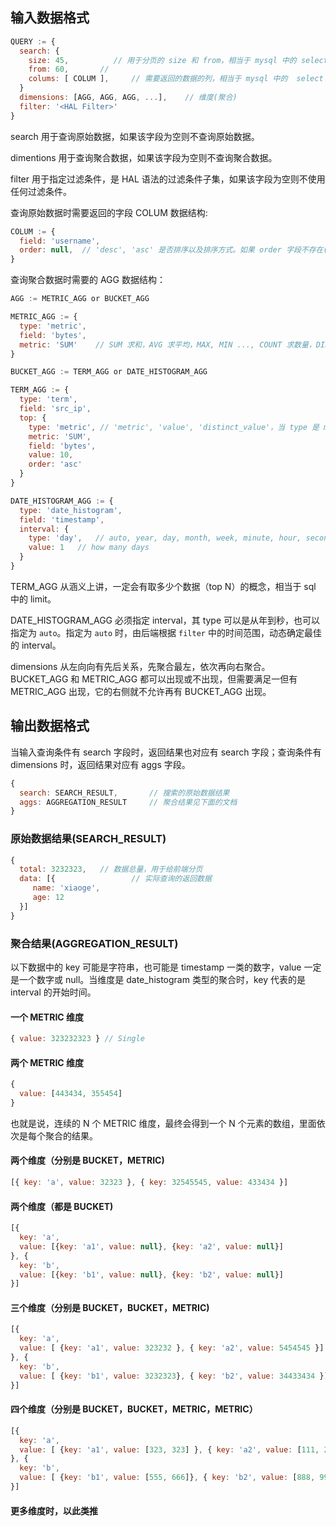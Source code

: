## 输入数据格式

````js
QUERY := {
  search: {
    size: 45,          // 用于分页的 size 和 from，相当于 mysql 中的 select ... limit xx offset xx 
    from: 60,       //
    colums: [ COLUM ],     // 需要返回的数据的列，相当于 mysql 中的  select COLUM_1, COLUM_2 from ... 。如果该字段不存在或为 null，表示查询全部字段。
  }
  dimensions: [AGG, AGG, AGG, ...],    // 维度(聚合)
  filter: '<HAL Filter>'
}
````

search 用于查询原始数据，如果该字段为空则不查询原始数据。

dimentions 用于查询聚合数据，如果该字段为空则不查询聚合数据。

filter 用于指定过滤条件，是 HAL 语法的过滤条件子集，如果该字段为空则不使用任何过滤条件。

查询原始数据时需要返回的字段 COLUM 数据结构:

````js
COLUM := {
  field: 'username',
  order: null,  // 'desc', 'asc' 是否排序以及排序方式。如果 order 字段不存在(或为 null)代表不排序
}
````

查询聚合数据时需要的 AGG 数据结构：

````js
AGG := METRIC_AGG or BUCKET_AGG

METRIC_AGG := {
  type: 'metric',
  field: 'bytes',  
  metric: 'SUM'    // SUM 求和，AVG 求平均，MAX, MIN ..., COUNT 求数量，DISTICT_COUNT 求不同的数量
}

BUCKET_AGG := TERM_AGG or DATE_HISTOGRAM_AGG

TERM_AGG := {
  type: 'term',
  field: 'src_ip',
  top: {
    type: 'metric', // 'metric', 'value', 'distinct_value'，当 type 是 metric 时，有以下两个字段，涵义跟 METRIC_AGG 一致
    metric: 'SUM', 
    field: 'bytes',
    value: 10,
    order: 'asc'
  }
}

DATE_HISTOGRAM_AGG := {
  type: 'date_histogram',
  field: 'timestamp',
  interval: {
    type: 'day',   // auto, year, day, month, week, minute, hour, second
    value: 1   // how many days
  }
}

````

TERM_AGG 从涵义上讲，一定会有取多少个数据（top N）的概念，相当于 sql 中的 limit。

DATE\_HISTOGRAM\_AGG 必须指定 interval，其 type 可以是从年到秒，也可以指定为 `auto`。指定为 `auto` 时，由后端根据 `filter` 中的时间范围，动态确定最佳的 interval。

dimensions 从左向向有先后关系，先聚合最左，依次再向右聚合。BUCKET\_AGG 和 METRIC\_AGG 都可以出现或不出现，但需要满足一但有 METRIC\_AGG 出现，它的右侧就不允许再有 BUCKET\_AGG 出现。

## 输出数据格式

当输入查询条件有 search 字段时，返回结果也对应有 search 字段；查询条件有 dimensions 时，返回结果对应有 aggs 字段。

````js
{
  search: SEARCH_RESULT,       // 搜索的原始数据结果
  aggs: AGGREGATION_RESULT     // 聚合结果见下面的文档
}
````

### 原始数据结果(SEARCH_RESULT)

````js
{
  total: 3232323,   // 数据总量，用于给前端分页
  data: [{                 // 实际查询的返回数据
     name: 'xiaoge',
     age: 12
  }]
}
````

### 聚合结果(AGGREGATION_RESULT)

以下数据中的 key 可能是字符串，也可能是 timestamp 一类的数字，value 一定是一个数字或 null。当维度是 date_histogram 类型的聚合时，key 代表的是 interval 的开始时间。

#### 一个 METRIC 维度

````js
{ value: 323232323 } // Single
````

#### 两个 METRIC 维度

````js
{
  value: [443434, 355454]
}
````

也就是说，连续的 N 个 METRIC 维度，最终会得到一个 N 个元素的数组，里面依次是每个聚合的结果。

#### 两个维度（分别是 BUCKET，METRIC)

````js
[{ key: 'a', value: 32323 }, { key: 32545545, value: 433434 }]
````

#### 两个维度（都是 BUCKET)

````js
[{
  key: 'a', 
  value: [{key: 'a1', value: null}, {key: 'a2', value: null}]
}, {
  key: 'b',
  value: [{key: 'b1', value: null}, {key: 'b2', value: null}]
}]
````

#### 三个维度（分别是 BUCKET，BUCKET，METRIC)

````js
[{
  key: 'a',
  value: [ {key: 'a1', value: 323232 }, { key: 'a2', value: 5454545 }]
}, {
  key: 'b',
  value: [ {key: 'b1', value: 3232323}, { key: 'b2', value: 34433434 }]
}]
````

#### 四个维度（分别是 BUCKET，BUCKET，METRIC，METRIC）

````js
[{
  key: 'a',
  value: [ {key: 'a1', value: [323, 323] }, { key: 'a2', value: [111, 222] }]
}, {
  key: 'b',
  value: [ {key: 'b1', value: [555, 666]}, { key: 'b2', value: [888, 999] }]
}]
````

#### 更多维度时，以此类推